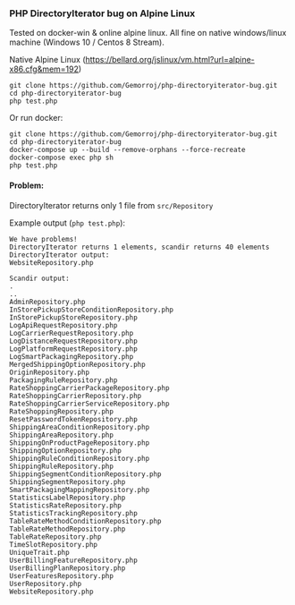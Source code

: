 ### PHP DirectoryIterator bug on Alpine Linux

Tested on docker-win & online alpine linux.
All fine on native windows/linux machine (Windows 10 / Centos 8 Stream).

Native Alpine Linux (https://bellard.org/jslinux/vm.html?url=alpine-x86.cfg&mem=192)
```
git clone https://github.com/Gemorroj/php-directoryiterator-bug.git
cd php-directoryiterator-bug
php test.php
```

Or run docker:
```
git clone https://github.com/Gemorroj/php-directoryiterator-bug.git
cd php-directoryiterator-bug
docker-compose up --build --remove-orphans --force-recreate
docker-compose exec php sh
php test.php
```

#### Problem:
DirectoryIterator returns only 1 file from `src/Repository`

Example output (`php test.php`):
```
We have problems!
DirectoryIterator returns 1 elements, scandir returns 40 elements
DirectoryIterator output:
WebsiteRepository.php

Scandir output:
.
..
AdminRepository.php
InStorePickupStoreConditionRepository.php
InStorePickupStoreRepository.php
LogApiRequestRepository.php
LogCarrierRequestRepository.php
LogDistanceRequestRepository.php
LogPlatformRequestRepository.php
LogSmartPackagingRepository.php
MergedShippingOptionRepository.php
OriginRepository.php
PackagingRuleRepository.php
RateShoppingCarrierPackageRepository.php
RateShoppingCarrierRepository.php
RateShoppingCarrierServiceRepository.php
RateShoppingRepository.php
ResetPasswordTokenRepository.php
ShippingAreaConditionRepository.php
ShippingAreaRepository.php
ShippingOnProductPageRepository.php
ShippingOptionRepository.php
ShippingRuleConditionRepository.php
ShippingRuleRepository.php
ShippingSegmentConditionRepository.php
ShippingSegmentRepository.php
SmartPackagingMappingRepository.php
StatisticsLabelRepository.php
StatisticsRateRepository.php
StatisticsTrackingRepository.php
TableRateMethodConditionRepository.php
TableRateMethodRepository.php
TableRateRepository.php
TimeSlotRepository.php
UniqueTrait.php
UserBillingFeatureRepository.php
UserBillingPlanRepository.php
UserFeaturesRepository.php
UserRepository.php
WebsiteRepository.php
```

